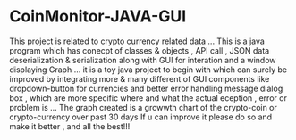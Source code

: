 # CoinMonitor-JAVA-GUI
This project is related to crypto currency related data ...
This is a java program which has conecpt of classes & objects , API call , JSON data deserialization & serialization along with GUI for interation and a window displaying Graph ... it is a toy java project to begin with which can surely be improved by integrating more & many different of GUI components like dropdown-button for currencies and better error handling message dialog box , which are more specific where and what the actual eception , error or problem  is ...
The graph created is a growwth chart of the crypto-coin or crypto-currency over past 30 days 
If u can improve it please do so and make it better , and all the best!!!

